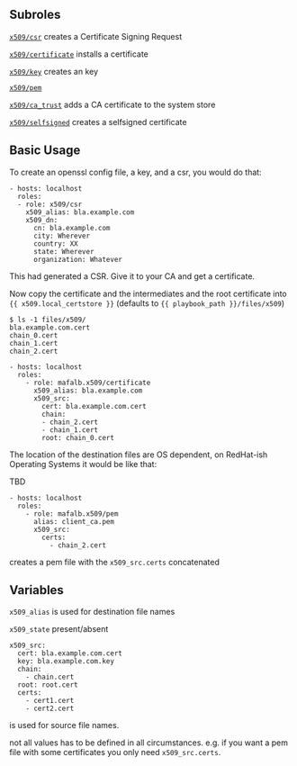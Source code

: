 ## Subroles

[```x509/csr```](csr/README.md) creates a Certificate Signing Request

[```x509/certificate```](certificate/README.md) installs a certificate

[```x509/key```](key/README.md) creates an key

[```x509/pem```](pem/README.md)

[```x509/ca_trust```](ca_trust/README.md) adds a CA certificate to the system store

[```x509/selfsigned```](selfsigned/README.md) creates a selfsigned certificate

## Basic Usage

To create an openssl config file, a key, and a csr, you would do that:

```
- hosts: localhost
  roles:
  - role: x509/csr
    x509_alias: bla.example.com
    x509_dn:
      cn: bla.example.com
      city: Wherever
      country: XX
      state: Wherever
      organization: Whatever
```

This had generated a CSR.
Give it to your CA and get a certificate.

Now copy the certificate and the intermediates and the root certificate into ```{{ x509.local_certstore }}``` (defaults to ```{{ playbook_path }}/files/x509```)

```
$ ls -1 files/x509/
bla.example.com.cert
chain_0.cert
chain_1.cert
chain_2.cert
```
 
```
- hosts: localhost
  roles:
    - role: mafalb.x509/certificate
      x509_alias: bla.example.com
      x509_src:
        cert: bla.example.com.cert
        chain:
        - chain_2.cert
        - chain_1.cert
        root: chain_0.cert
```

The location of the destination files are OS dependent, on RedHat-ish Operating Systems it would be like that:

TBD

```
- hosts: localhost
  roles:
    - role: mafalb.x509/pem
      alias: client_ca.pem
      x509_src:
        certs:
          - chain_2.cert
```

creates a pem file with the ```x509_src.certs``` concatenated

## Variables

```x509_alias``` is used for destination file names

```x509_state``` present/absent

```
x509_src:
  cert: bla.example.com.cert
  key: bla.example.com.key
  chain:
    - chain.cert
  root: root.cert
  certs:
    - cert1.cert
    - cert2.cert
```

is used for source file names.

not all values has to be defined in all circumstances. e.g. if you want a pem file with some certificates you only need ```x509_src.certs```.
